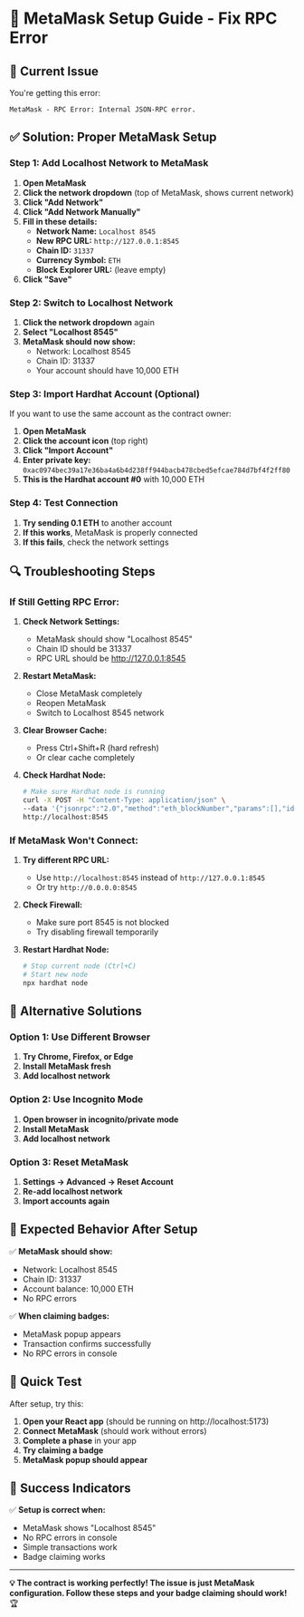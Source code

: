 # 🔧 MetaMask Setup Guide - Fix RPC Error

## 🚨 **Current Issue**
You're getting this error:
```
MetaMask - RPC Error: Internal JSON-RPC error.
```

## ✅ **Solution: Proper MetaMask Setup**

### **Step 1: Add Localhost Network to MetaMask**

1. **Open MetaMask**
2. **Click the network dropdown** (top of MetaMask, shows current network)
3. **Click "Add Network"**
4. **Click "Add Network Manually"**
5. **Fill in these details:**
   - **Network Name:** `Localhost 8545`
   - **New RPC URL:** `http://127.0.0.1:8545`
   - **Chain ID:** `31337`
   - **Currency Symbol:** `ETH`
   - **Block Explorer URL:** (leave empty)
6. **Click "Save"**

### **Step 2: Switch to Localhost Network**

1. **Click the network dropdown** again
2. **Select "Localhost 8545"**
3. **MetaMask should now show:**
   - Network: Localhost 8545
   - Chain ID: 31337
   - Your account should have 10,000 ETH

### **Step 3: Import Hardhat Account (Optional)**

If you want to use the same account as the contract owner:

1. **Open MetaMask**
2. **Click the account icon** (top right)
3. **Click "Import Account"**
4. **Enter private key:** `0xac0974bec39a17e36ba4a6b4d238ff944bacb478cbed5efcae784d7bf4f2ff80`
5. **This is the Hardhat account #0** with 10,000 ETH

### **Step 4: Test Connection**

1. **Try sending 0.1 ETH** to another account
2. **If this works**, MetaMask is properly connected
3. **If this fails**, check the network settings

## 🔍 **Troubleshooting Steps**

### **If Still Getting RPC Error:**

1. **Check Network Settings:**
   - MetaMask should show "Localhost 8545"
   - Chain ID should be 31337
   - RPC URL should be http://127.0.0.1:8545

2. **Restart MetaMask:**
   - Close MetaMask completely
   - Reopen MetaMask
   - Switch to Localhost 8545 network

3. **Clear Browser Cache:**
   - Press Ctrl+Shift+R (hard refresh)
   - Or clear cache completely

4. **Check Hardhat Node:**
   ```bash
   # Make sure Hardhat node is running
   curl -X POST -H "Content-Type: application/json" \
   --data '{"jsonrpc":"2.0","method":"eth_blockNumber","params":[],"id":1}' \
   http://localhost:8545
   ```

### **If MetaMask Won't Connect:**

1. **Try different RPC URL:**
   - Use `http://localhost:8545` instead of `http://127.0.0.1:8545`
   - Or try `http://0.0.0.0:8545`

2. **Check Firewall:**
   - Make sure port 8545 is not blocked
   - Try disabling firewall temporarily

3. **Restart Hardhat Node:**
   ```bash
   # Stop current node (Ctrl+C)
   # Start new node
   npx hardhat node
   ```

## 🎯 **Alternative Solutions**

### **Option 1: Use Different Browser**
1. **Try Chrome, Firefox, or Edge**
2. **Install MetaMask fresh**
3. **Add localhost network**

### **Option 2: Use Incognito Mode**
1. **Open browser in incognito/private mode**
2. **Install MetaMask**
3. **Add localhost network**

### **Option 3: Reset MetaMask**
1. **Settings → Advanced → Reset Account**
2. **Re-add localhost network**
3. **Import accounts again**

## 📱 **Expected Behavior After Setup**

✅ **MetaMask should show:**
- Network: Localhost 8545
- Chain ID: 31337
- Account balance: 10,000 ETH
- No RPC errors

✅ **When claiming badges:**
- MetaMask popup appears
- Transaction confirms successfully
- No RPC errors in console

## 🚀 **Quick Test**

After setup, try this:

1. **Open your React app** (should be running on http://localhost:5173)
2. **Connect MetaMask** (should work without errors)
3. **Complete a phase** in your app
4. **Try claiming a badge**
5. **MetaMask popup should appear**

## 🎉 **Success Indicators**

✅ **Setup is correct when:**
- MetaMask shows "Localhost 8545"
- No RPC errors in console
- Simple transactions work
- Badge claiming works

---

**💡 The contract is working perfectly! The issue is just MetaMask configuration. Follow these steps and your badge claiming should work!** 🏆 